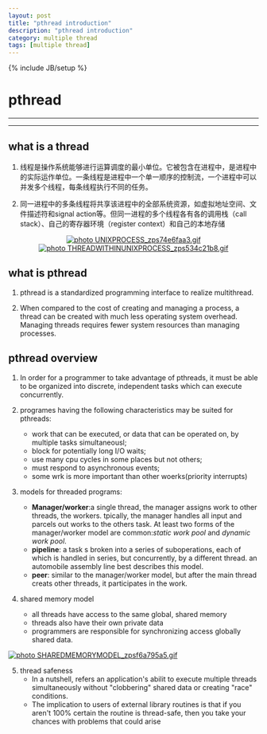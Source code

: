 ```yaml
---
layout: post
title: "pthread introduction"
description: "pthread introduction"
category: multiple thread
tags: [multiple thread]
---
```

{% include JB/setup %}


pthread
=======================================================================================
- - -
- - -
what is a thread
--------------------------------------------------------------------------------------
1. 线程是操作系统能够进行运算调度的最小单位。它被包含在进程中，是进程中的实际运作单位。一条线程是进程中一个单一顺序的控制流，一个进程中可以并发多个线程，每条线程执行不同的任务。

2. 同一进程中的多条线程将共享该进程中的全部系统资源，如虚拟地址空间、文件描述符和signal action等。但同一进程的多个线程各有各的调用栈（call stack）、自己的寄存器环境（register context）和自己的本地存储

<center>
<a href="http://s1370.photobucket.com/user/yalinlee/media/UNIXPROCESS_zps74e6faa3.gif.html" target="_blank"><img src="http://i1370.photobucket.com/albums/ag249/yalinlee/UNIXPROCESS_zps74e6faa3.gif" border="0" alt=" photo UNIXPROCESS_zps74e6faa3.gif"/></a>
</center>

<center>
<a href="http://s1370.photobucket.com/user/yalinlee/media/THREADWITHINUNIXPROCESS_zps534c21b8.gif.html" target="_blank"><img src="http://i1370.photobucket.com/albums/ag249/yalinlee/THREADWITHINUNIXPROCESS_zps534c21b8.gif" border="0" alt=" photo THREADWITHINUNIXPROCESS_zps534c21b8.gif"/></a>
</center>



what is pthread
---------------------------------------------------------------------------------------
1. pthread is  a standardized programming interface to realize multithread.

2. When compared to the cost of creating and managing a process, a thread can be created with much less operating system overhead. Managing threads requires fewer system resources than managing processes. 


pthread overview
----------------------------------------------------------------------------------------
1. In order for a programmer to take advantage of pthreads, it must be able to be organized into discrete, independent tasks which can execute concurrently.

2. programes having the following characteristics may be suited for pthreads:
    - work that can be executed, or data that can be operated on, by multiple tasks simultaneousl;
    - block for potentially long I/O waits;
    - use many cpu cycles in some places but not others;
    - must respond to asynchronous events;
    - some wrk is more important than other woerks(priority interrupts)

3. models for threaded programs:
    - **Manager/worker**:a single thread, the manager assigns work to other threads, the workers. tpically, the manager handles all input and parcels out works to the others task. At least two forms of the manager/worker model are common:*static work pool* and *dynamic work pool*.
    - **pipeline**: a task s broken into a series of suboperations, each of which is handled in series, but concurrently, by a different thread. an automobile assembly line best describes this model.
    - **peer**: similar to the manager/worker model, but after the main thread creats other threads, it participates in the work.

4. shared memory model
   - all threads have access to the same global, shared memory
   - threads also have their own private data
   - programmers are responsible for synchronizing access globally shared data.
   <center>
<a href="http://s1370.photobucket.com/user/yalinlee/media/SHAREDMEMORYMODEL_zpsf6a795a5.gif.html" target="_blank"><img src="http://i1370.photobucket.com/albums/ag249/yalinlee/SHAREDMEMORYMODEL_zpsf6a795a5.gif" border="0" alt=" photo SHAREDMEMORYMODEL_zpsf6a795a5.gif"/></a>
</center>

5. thread safeness
   - In a nutshell, refers an application's abilit to execute multiple threads simultaneously without "clobbering" shared data or creating "race" conditions.
   - The implication to users of external library routines is that if you aren't 100% certain the routine is thread-safe, then you take your chances with problems that could arise